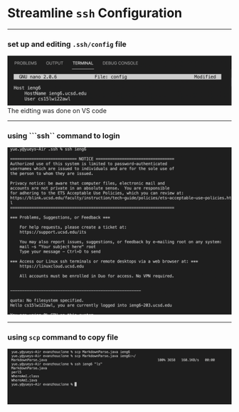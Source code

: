 # Streamline ```ssh``` Configuration
- - - 
### set up and editing ```.ssh/config``` file
![sshconfig](config.png)
The eidting was done on VS code
- - - 
### using ```ssh`` command to login
![sl](lg.png)
- - - 
### using ```scp``` command to copy file
![scp](scp.png)